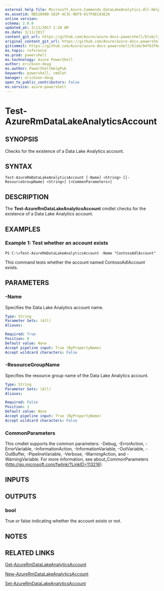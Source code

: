 ```yaml
---
external help file: Microsoft.Azure.Commands.DataLakeAnalytics.dll-Help.xml
ms.assetid: 0B52890D-102F-4C3C-9EF9-017F6ECA3E26
online version: 
schema: 2.0.0
updated_at: 3/11/2017 2:20 AM
ms.date: 3/11/2017
content_git_url: https://github.com/Azure/azure-docs-powershell/blob/live/azureps-cmdlets-docs/ResourceManager/AzureRM.DataLakeAnalytics/v2.7.0/Test-AzureRmDataLakeAnalyticsAccount.md
original_content_git_url: https://github.com/Azure/azure-docs-powershell/blob/live/azureps-cmdlets-docs/ResourceManager/AzureRM.DataLakeAnalytics/v2.7.0/Test-AzureRmDataLakeAnalyticsAccount.md
gitcommit: https://github.com/Azure/azure-docs-powershell/blob/04f63f6e685743ace2c57eb157574e34e8610b1c/azureps-cmdlets-docs/ResourceManager/AzureRM.DataLakeAnalytics/v2.7.0/Test-AzureRmDataLakeAnalyticsAccount.md
ms.topic: reference
ms.prod: powershell
ms.technology: Azure PowerShell
author: erickson-doug
ms.author: PowerShellHelpPub
keywords: powershell, cmdlet
manager: erickson-doug
open_to_public_contributors: False
ms.service: azure-powershell
---
```


# Test-AzureRmDataLakeAnalyticsAccount

## SYNOPSIS
Checks for the existence of a Data Lake Analytics account.

## SYNTAX

```
Test-AzureRmDataLakeAnalyticsAccount [-Name] <String> [[-ResourceGroupName] <String>] [<CommonParameters>]
```

## DESCRIPTION
The **Test-AzureRmDataLakeAnalyticsAccount** cmdlet checks for the existence of a Data Lake Analytics account.

## EXAMPLES

### Example 1: Test whether an account exists
```
PS C:\>Test-AzureRmDataLakeAnalyticsAccount -Name "ContosoAdlAccount"
```

This command tests whether the account named ContosoAdlAccount exists.

## PARAMETERS

### -Name
Specifies the Data Lake Analytics account name.

```yaml
Type: String
Parameter Sets: (All)
Aliases: 

Required: True
Position: 0
Default value: None
Accept pipeline input: True (ByPropertyName)
Accept wildcard characters: False
```

### -ResourceGroupName
Specifies the resource group name of the Data Lake Analytics account.

```yaml
Type: String
Parameter Sets: (All)
Aliases: 

Required: False
Position: 1
Default value: None
Accept pipeline input: True (ByPropertyName)
Accept wildcard characters: False
```

### CommonParameters
This cmdlet supports the common parameters: -Debug, -ErrorAction, -ErrorVariable, -InformationAction, -InformationVariable, -OutVariable, -OutBuffer, -PipelineVariable, -Verbose, -WarningAction, and -WarningVariable. For more information, see about_CommonParameters (http://go.microsoft.com/fwlink/?LinkID=113216).

## INPUTS

## OUTPUTS

### bool
True or false indicating whether the account exists or not.

## NOTES

## RELATED LINKS

[Get-AzureRmDataLakeAnalyticsAccount](xref:ResourceManager/AzureRM.DataLakeAnalytics/v2.7.0/Get-AzureRmDataLakeAnalyticsAccount.md)

[New-AzureRmDataLakeAnalyticsAccount](xref:ResourceManager/AzureRM.DataLakeAnalytics/v2.7.0/New-AzureRmDataLakeAnalyticsAccount.md)

[Set-AzureRmDataLakeAnalyticsAccount](xref:ResourceManager/AzureRM.DataLakeAnalytics/v2.7.0/Set-AzureRmDataLakeAnalyticsAccount.md)



